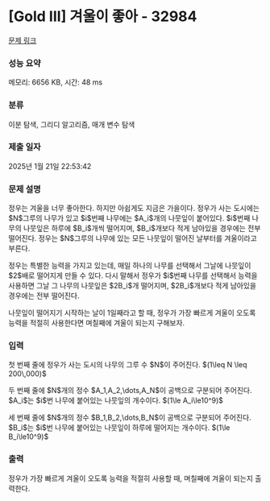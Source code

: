 # [Gold III] 겨울이 좋아 - 32984 

[문제 링크](https://www.acmicpc.net/problem/32984) 

### 성능 요약

메모리: 6656 KB, 시간: 48 ms

### 분류

이분 탐색, 그리디 알고리즘, 매개 변수 탐색

### 제출 일자

2025년 1월 21일 22:53:42

### 문제 설명

<p>정우는 겨울을 너무 좋아한다. 하지만 아쉽게도 지금은 가을이다. 정우가 사는 도시에는 $N$그루의 나무가 있고 $i$번째 나무에는 $A_i$개의 나뭇잎이 붙어있다. $i$번째 나무의 나뭇잎은 하루에 $B_i$개씩 떨어지며, $B_i$개보다 적게 남아있을 경우에는 전부 떨어진다. 정우는 $N$그루의 나무에 있는 모든 나뭇잎이 떨어진 날부터를 겨울이라고 부른다.</p>

<p>정우는 특별한 능력을 가지고 있는데, 매일 하나의 나무를 선택해서 그날에 나뭇잎이 $2$배로 떨어지게 만들 수 있다. 다시 말해서 정우가 $i$번째 나무를 선택해서 능력을 사용하면 그날 그 나무의 나뭇잎은 $2B_i$개 떨어지며, $2B_i$개보다 적게 남아있을 경우에는 전부 떨어진다.</p>

<p>나뭇잎이 떨어지기 시작하는 날이 1일째라고 할 때, 정우가 가장 빠르게 겨울이 오도록 능력을 적절히 사용한다면 며칠째에 겨울이 되는지 구해보자.</p>

### 입력 

 <p>첫 번째 줄에 정우가 사는 도시의 나무의 그루 수 $N$이 주어진다. $(1\leq N \leq 200\,000)$</p>

<p>두 번째 줄에 $N$개의 정수 $A_1,A_2,\dots,A_N$이 공백으로 구분되어 주어진다. $A_i$는 $i$번 나무에 붙어있는 나뭇잎의 개수이다. $(1\le A_i\le10^9)$</p>

<p>세 번째 줄에 $N$개의 정수 $B_1,B_2,\dots,B_N$이 공백으로 구분되어 주어진다. $B_i$는 $i$번 나무에 붙어있는 나뭇잎이 하루에 떨어지는 개수이다. $(1\le B_i\le10^9)$</p>

### 출력 

 <p>정우가 가장 빠르게 겨울이 오도록 능력을 적절히 사용할 때, 며칠째에 겨울이 되는지 출력한다.</p>

